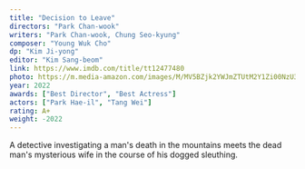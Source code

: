 ```yaml
---
title: "Decision to Leave"
directors: "Park Chan-wook"
writers: "Park Chan-wook, Chung Seo-kyung"
composer: "Young Wuk Cho"
dp: "Kim Ji-yong"
editor: "Kim Sang-beom"
link: https://www.imdb.com/title/tt12477480
photo: https://m.media-amazon.com/images/M/MV5BZjk2YWJmZTUtM2Y1Zi00NzU3LTliMTktYjM0ZmQ5MmYyNTk4XkEyXkFqcGdeQXVyMjY3NDMzMzU@._V1_FMjpg_UX822_.jpg
year: 2022
awards: ["Best Director", "Best Actress"]
actors: ["Park Hae-il", "Tang Wei"]
rating: A+
weight: -2022
---
```


A detective investigating a man's death in the mountains meets the dead man's mysterious wife in the course of his dogged sleuthing.
